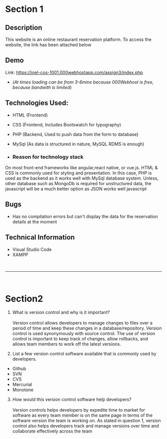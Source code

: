 # Section 1

## Description
This website is an online restaurant reservation platform.
To access the website, the link has been attached below


## Demo
Link: https://joel-cos-1001.000webhostapp.com/assign3/index.php
* (*At times loading can be from 3-6mins because 000Webhost is free, because bandwith is limited*)



## Technologies Used:
* HTML (Frontend)
* CSS (Frontend, Includes Bootswatch for typography)
* PHP (Backend, Used to push data from the form to database)
* MySql (As data is structured in nature, MySQL RDMS is enough)

* ### Reason for technology stack
On most front-end frameworks like angular,react native, or vue.js. HTML & CSS is commonly used for styling and presentation. In this case, PHP is used as the backend as it works well with MySql database system. Unless, other database such as MongoDb is required for unstructured data, the javascript will be a much better option as JSON works well javascript


## Bugs
* Has no compilation errors but can't display the data for the reservation details at the moment


## Technical Information
* Visual Studio Code
* XAMPP

<br>

------------------------------------------------
<br>

# Section2

1. What is version control and why is it important?<br><br>
Version control allows developers to manage changes to files over a period of time and keep these changes in a database/repository. Version control is used synonymously with source control. The use of version control is important to keep track of changes, allow rollbacks, and allows team members to work off the latest versions. 

2. List a few version control software available that is commonly used by developers.
 * Github
 * SVN
 * CVS
 * Mercurial
 * Monotone

3. How would this version control software help developers? <br><br>
Version controls helps developers by expedite time to market for software as every team member is on the same page in terms of the software version the team is working on. As stated in question 1, version control also helps developers track and manage versions over time and collaborate effectively across the team

